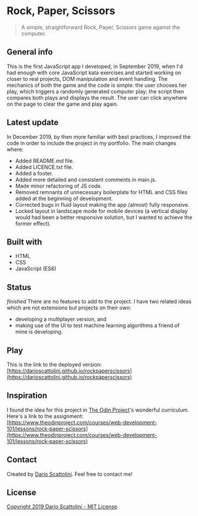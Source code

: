 # Rock, Paper, Scissors
> A simple, straightforward Rock, Paper, Scissors game against the computer. 

## General info
This is the first JavaScript app I developed, in September 2019, when I'd had enough with core JavaScript kata exercises and started working on closer to real projects, DOM manipulation and event handling.
The mechanics of both the game and the code is simple: the user chooses her play, which triggers a randomly generated computer play; the script then compares both plays and displays the result. The user can click anywhere on the page to clear the game and play again.

## Latest update
In December 2019, by then more familiar with best practices, I improved the code in order to include the project in my portfolio. The main changes where:
* Added README.md file.
* Added LICENCE.txt file.
* Added a footer.
* Added more detailed and consistent comments in main.js.
* Made minor refactoring of JS code.
* Removed remnants of unnecessary boilerplate for HTML and CSS files added at the beginning of development.
* Corrected bugs in fluid layout making the app (almost) fully responsive.
* Locked layout in landscape mode for mobile devices (a vertical display would had been a better responsive solution, but I wanted to achieve the former effect).

## Built with
* HTML
* CSS
* JavaScript (ES6)

## Status
_finished_
There are no features to add to the project. 
I have two related ideas which are not extensions but projects on their own: 
* developing a multiplayer version, and
* making use of the UI to test machine learning algorithms a friend of mine is developing.

## Play
This is the link to the deployed version: [https://darioscattolini.github.io/rockpaperscissors](https://darioscattolini.github.io/rockpaperscissors)

## Inspiration
I found the idea for this project in [The Odin Project](https://www.theodinproject.com)'s wonderful curriculum. Here's a link to the assignment: [https://www.theodinproject.com/courses/web-development-101/lessons/rock-paper-scissors](https://www.theodinproject.com/courses/web-development-101/lessons/rock-paper-scissors)

## Contact
Created by [Darío Scattolini](https://darioscattolini.github.io). Feel free to contact me!

## License
[Copyright 2019 Darío Scattolini - MIT License](./LICENSE.txt])